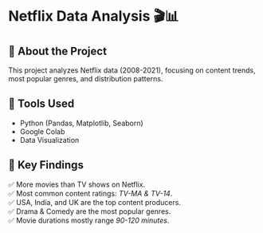 # Netflix Data Analysis 🎬📊  

## 🔹 About the Project  
This project analyzes Netflix data (2008-2021), focusing on content trends, most popular genres, and distribution patterns.  

## 🔹 Tools Used  
- Python (Pandas, Matplotlib, Seaborn)  
- Google Colab  
- Data Visualization  

## 🔹 Key Findings  
✅ More movies than TV shows on Netflix.  
✅ Most common content ratings: *TV-MA & TV-14*.  
✅ USA, India, and UK are the top content producers.  
✅ Drama & Comedy are the most popular genres.  
✅ Movie durations mostly range *90-120 minutes*.  

